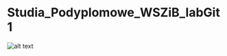 # Studia_Podyplomowe_WSZiB_labGit1


![alt text](https://th.bing.com/th/id/R.174136538ab8ba512802ac2fd917524e?rik=mlSiLT%2bSPyBkDg&riu=http%3a%2f%2fweknowyourdreams.com%2fimages%2fpython%2fpython-09.jpg&ehk=IPZ7BLZRwCudW3oie799upn53coVZy7nMwyhaHi%2flBo%3d&risl=&pid=ImgRaw&r=0)

